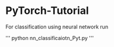 # PyTorch-Tutorial

For classification using neural network run

'''
python nn_classificaiotn_Pyt.py
'''
